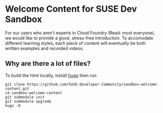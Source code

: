# Welcome Content for SUSE Dev Sandbox

For our users who aren't experts in Cloud Foundry (Read: most everyone), we would like to provide a good, stress-free introduction. To accomodate different learning styles, each piece of content will eventually be both written examples and recorded videos.

## Why are there a lot of files?

To build the html locally, install [hugo](https://gohugo.io/getting-started/quick-start/#step-1-install-hugo) then run

```
git clone https://github.com/SUSE-Developer-Community/sandbox-welcome-content.git
cd sandbox-welcome-content
git submodule init
git submodule upgrade
hugo -D
```
